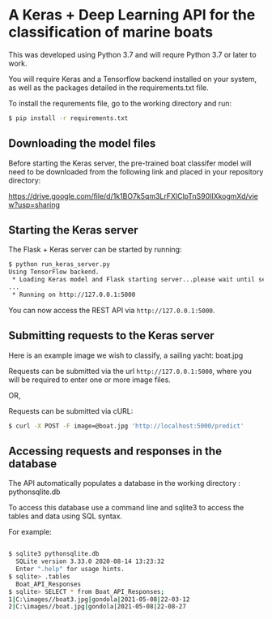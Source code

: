 # A Keras + Deep Learning API for the classification of marine boats

This was developed using Python 3.7 and will requre Python 3.7 or later to work.

You will require Keras and a Tensorflow backend installed on your system, as well as the packages detailed in the requirements.txt file. 

To install the requrements file, go to the working directory and run:

```sh
$ pip install -r requirements.txt
```

## Downloading the model files

Before starting the Keras server, the pre-trained boat classifer model will need to be downloaded from the following link and placed in your repository directory:

https://drive.google.com/file/d/1k1BO7k5qm3LrFXlClpTnS90lIXkogmXd/view?usp=sharing


## Starting the Keras server

The Flask + Keras server can be started by running:

```sh
$ python run_keras_server.py
Using TensorFlow backend.
 * Loading Keras model and Flask starting server...please wait until server has fully started
...
 * Running on http://127.0.0.1:5000
```

You can now access the REST API via `http://127.0.0.1:5000`.

## Submitting requests to the Keras server

Here is an example image we wish to classify, a sailing yacht: boat.jpg

Requests can be submitted via the url `http://127.0.0.1:5000`, where you will be required to enter one or more image files. 

OR,

Requests can be submitted via cURL:

```sh
$ curl -X POST -F image=@boat.jpg 'http://localhost:5000/predict'

```
## Accessing requests and responses in the database 

The API automatically populates a database in the working directory : pythonsqlite.db

To access this database use a command line and sqlite3 to access the tables and data using SQL syntax. 

For example:

```sh

$ sqlite3 pythonsqlite.db
  SQLite version 3.33.0 2020-08-14 13:23:32
  Enter ".help" for usage hints.
$ sqlite> .tables
  Boat_API_Responses
$ sqlite> SELECT * from Boat_API_Responses;
1|C:\images//boat3.jpg|gondola|2021-05-08|22-03-12
2|C:\images//boat.jpg|gondola|2021-05-08|22-08-27

```



